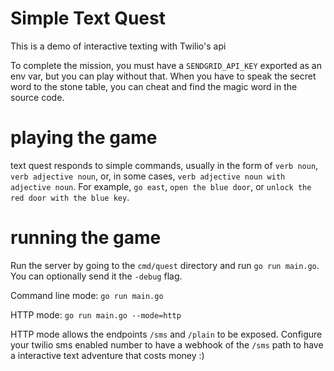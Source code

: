 # Simple Text Quest

This is a demo of interactive texting with Twilio's api

To complete the mission, you must have a `SENDGRID_API_KEY` exported as an env var, but you can play without that. When you have to speak the secret word to the stone table, you can cheat and find the magic word in the source code.

# playing the game

text quest responds to simple commands, usually in the form of `verb noun`, `verb adjective noun`, or, in some cases, `verb adjective noun with adjective noun`. For example, `go east`, `open the blue door`, or `unlock the red door with the blue key`.

# running the game
Run the server by going to the `cmd/quest` directory and run `go run main.go`. You can optionally send it the `-debug` flag.

Command line mode: `go run main.go`

HTTP mode: `go run main.go --mode=http`

HTTP mode allows the endpoints `/sms` and `/plain` to be exposed. Configure your twilio sms enabled number to have a webhook of the `/sms` path to have a interactive text adventure that costs money :)